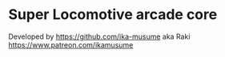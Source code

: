 # Super Locomotive arcade core

Developed by https://github.com/ika-musume aka Raki
https://www.patreon.com/ikamusume
